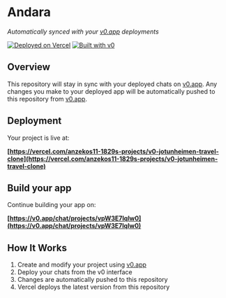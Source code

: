 # Andara

*Automatically synced with your [v0.app](https://v0.app) deployments*

[![Deployed on Vercel](https://img.shields.io/badge/Deployed%20on-Vercel-black?style=for-the-badge&logo=vercel)](https://vercel.com/anzekos11-1829s-projects/v0-jotunheimen-travel-clone)
[![Built with v0](https://img.shields.io/badge/Built%20with-v0.app-black?style=for-the-badge)](https://v0.app/chat/projects/vpW3E7Iqlw0)

## Overview

This repository will stay in sync with your deployed chats on [v0.app](https://v0.app).
Any changes you make to your deployed app will be automatically pushed to this repository from [v0.app](https://v0.app).

## Deployment

Your project is live at:

**[https://vercel.com/anzekos11-1829s-projects/v0-jotunheimen-travel-clone](https://vercel.com/anzekos11-1829s-projects/v0-jotunheimen-travel-clone)**

## Build your app

Continue building your app on:

**[https://v0.app/chat/projects/vpW3E7Iqlw0](https://v0.app/chat/projects/vpW3E7Iqlw0)**

## How It Works

1. Create and modify your project using [v0.app](https://v0.app)
2. Deploy your chats from the v0 interface
3. Changes are automatically pushed to this repository
4. Vercel deploys the latest version from this repository
